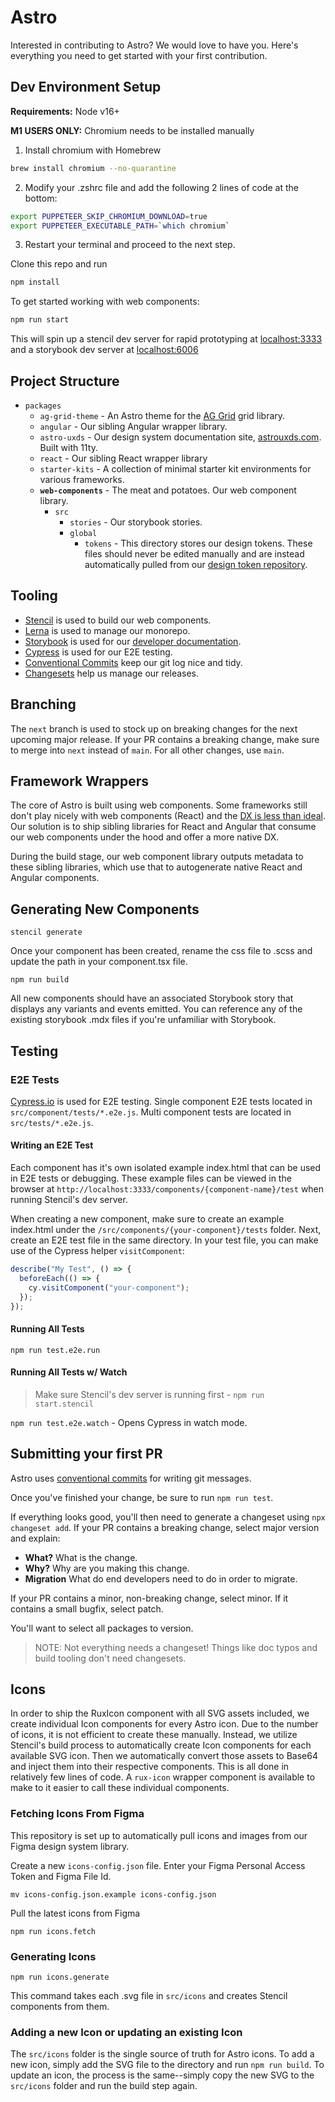 # Astro

Interested in contributing to Astro? We would love to have you. Here's everything you need to get started with your first contribution.

## Dev Environment Setup

**Requirements:** Node v16+

**M1 USERS ONLY:** Chromium needs to be installed manually

1. Install chromium with Homebrew

```bash
brew install chromium --no-quarantine
```

2. Modify your .zshrc file and add the following 2 lines of code at the bottom:

```bash
export PUPPETEER_SKIP_CHROMIUM_DOWNLOAD=true
export PUPPETEER_EXECUTABLE_PATH=`which chromium`
```

3. Restart your terminal and proceed to the next step.

Clone this repo and run

```bash
npm install
```

To get started working with web components:

```bash
npm run start
```

This will spin up a stencil dev server for rapid prototyping at [localhost:3333](http://localhost:3333) and a storybook dev server at [localhost:6006](http://localhost:6006)

## Project Structure

- `packages`
  - `ag-grid-theme` - An Astro theme for the [AG Grid](https://www.ag-grid.com/) grid library.
  - `angular` - Our sibling Angular wrapper library.
  - `astro-uxds` - Our design system documentation site, [astrouxds.com](https://astrouxds.com). Built with 11ty.
  - `react` - Our sibling React wrapper library
  - `starter-kits` - A collection of minimal starter kit environments for various frameworks.
  - **`web-components`** - The meat and potatoes. Our web component library.
    - `src`
      - `stories` - Our storybook stories.
      - `global`
        - `tokens` - This directory stores our design tokens. These files should never be edited manually and are instead automatically pulled from our [design token repository](https://github.com/RocketCommunicationsInc/astro-design-tokens).

## Tooling

- [Stencil](https://stenciljs.com/) is used to build our web components.
- [Lerna](https://github.com/lerna/lerna) is used to manage our monorepo.
- [Storybook](https://storybook.js.org/) is used for our [developer documentation](https://astro-components.netlify.app/).
- [Cypress](https://www.cypress.io/) is used for our E2E testing.
- [Conventional Commits](https://www.conventionalcommits.org/en/v1.0.0/) keep our git log nice and tidy.
- [Changesets](https://github.com/changesets/changesets) help us manage our releases.

## Branching

The `next` branch is used to stock up on breaking changes for the next upcoming major release. If your PR contains a breaking change, make sure to merge into `next` instead of `main`. For all other changes, use `main`.

## Framework Wrappers

The core of Astro is built using web components. Some frameworks still don't play nicely with web components (React) and the [DX is less than ideal](https://stenciljs.com/docs/framework-bindings). Our solution is to ship sibling libraries for React and Angular that consume our web components under the hood and offer a more native DX.

During the build stage, our web component library outputs metadata to these sibling libraries, which use that to autogenerate native React and Angular components.

## Generating New Components

`stencil generate`

Once your component has been created, rename the css file to .scss and update the path in your component.tsx file.

`npm run build`

All new components should have an associated Storybook story that displays any variants and events emitted. You can reference any of the existing storybook .mdx files if you're unfamiliar with Storybook.

## Testing

### E2E Tests

[Cypress.io](https://cypress.io/) is used for E2E testing. Single component E2E tests located in `src/component/tests/*.e2e.js`. Multi component tests are located in `src/tests/*.e2e.js`.

#### Writing an E2E Test

Each component has it's own isolated example index.html that can be used in E2E tests or debugging. These example files can be viewed in the browser at `http://localhost:3333/components/{component-name}/test` when running Stencil's dev server.

When creating a new component, make sure to create an example index.html under the `/src/components/{your-component}/tests` folder. Next, create an E2E test file in the same directory. In your test file, you can make use of the Cypress helper `visitComponent`:

```js
describe("My Test", () => {
  beforeEach(() => {
    cy.visitComponent("your-component");
  });
});
```

#### Running All Tests

`npm run test.e2e.run`

#### Running All Tests w/ Watch

> Make sure Stencil's dev server is running first - `npm run start.stencil`

`npm run test.e2e.watch` - Opens Cypress in watch mode.

## Submitting your first PR

Astro uses [conventional commits](https://www.conventionalcommits.org/en/v1.0.0/) for writing git messages.

Once you've finished your change, be sure to run `npm run test`.

If everything looks good, you'll then need to generate a changeset using `npx changeset add`. If your PR contains a breaking change, select major version and explain:

- **What?** What is the change.
- **Why?** Why are you making this change.
- **Migration** What do end developers need to do in order to migrate.

If your PR contains a minor, non-breaking change, select minor. If it contains a small bugfix, select patch.

You'll want to select all packages to version.

> NOTE: Not everything needs a changeset! Things like doc typos and build tooling don't need changesets.

## Icons

In order to ship the RuxIcon component with all SVG assets included, we create individual Icon components for every Astro icon. Due to the number of icons, it is not efficient to create these manually. Instead, we utilize Stencil's build process to automatically create Icon components for each available SVG icon. Then we automatically convert those assets to Base64 and inject them into their respective components. This is all done in relatively few lines of code. A `rux-icon` wrapper component is available to make to it easier to call these individual components.

### Fetching Icons From Figma

This repository is set up to automatically pull icons and images from our Figma design system library.

Create a new `icons-config.json` file. Enter your Figma Personal Access Token and Figma File Id.

`mv icons-config.json.example icons-config.json`

Pull the latest icons from Figma

`npm run icons.fetch`

### Generating Icons

`npm run icons.generate`

This command takes each .svg file in `src/icons` and creates Stencil components from them.

### Adding a new Icon or updating an existing Icon

The `src/icons` folder is the single source of truth for Astro icons. To add a new icon, simply add the SVG file to the directory and run `npm run build`. To update an icon, the process is the same--simply copy the new SVG to the `src/icons` folder and run the build step again.
